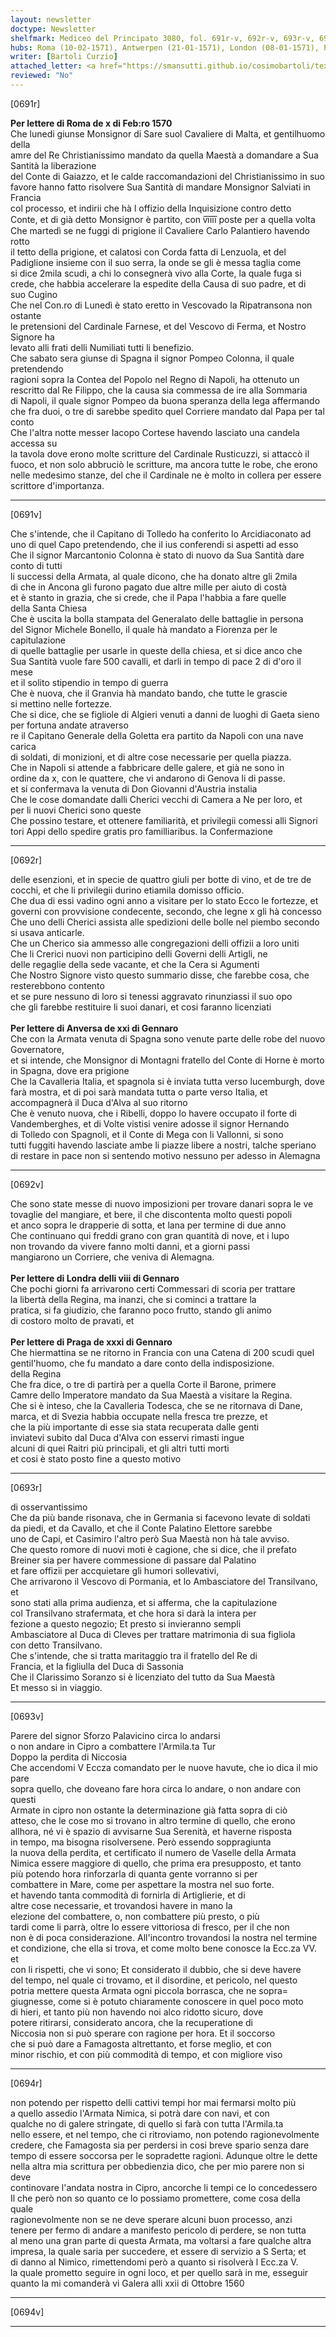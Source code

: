 ```yaml
---
layout: newsletter
doctype: Newsletter
shelfmark: Mediceo del Principato 3080, fol. 691r-v, 692r-v, 693r-v, 694r-v
hubs: Roma (10-02-1571), Antwerpen (21-01-1571), London (08-01-1571), Praha (31-01-1571)
writer: [Bartoli Curzio]
attached_letter: <a href="https://smansutti.github.io/cosimobartoli/texts/2980_005/">2980_005</a>
reviewed: "No"
---
```


[0691r]  
  
  
<strong>Per lettere di Roma de x di Feb:ro 1570</strong>  
Che lunedi giunse Monsignor di Sare suol Cavaliere di Malta, et gentilhuomo della  
amre del Re Christianissimo mandato da quella Maestà a domandare a Sua Santità la liberazione  
del Conte di Gaiazzo, et le calde raccomandazioni del Christianissimo in suo  
favore hanno fatto risolvere Sua Santità di mandare Monsignor Salviati in Francia  
col processo, et indirii che hà l offizio della Inquisizione contro detto  
Conte, et di già detto Monsignor è partito, con v̅i̅i̅i̅i̅ poste per a quella volta  
Che martedì se ne fuggi di prigione il Cavaliere Carlo Palantiero havendo rotto  
il tetto della prigione, et calatosi con Corda fatta di Lenzuola, et del  
Padiglione insieme con il suo serra, la onde se gli è messa taglia come  
si dice 2mila scudi, a chi lo consegnerà vivo alla Corte, la quale fuga si  
crede, che habbia accelerare la espedite della Causa di suo padre, et di  
suo Cugino  
Che nel Con.ro di Lunedì è stato eretto in Vescovado la Ripatransona non ostante  
le pretensioni del Cardinale Farnese, et del Vescovo di Ferma, et Nostro Signore ha  
levato alli frati delli Numiliati tutti li benefizio.  
Che sabato sera giunse di Spagna il signor Pompeo Colonna, il quale pretendendo  
ragioni sopra la Contea del Popolo nel Regno di Napoli, ha ottenuto un  
rescritto dal Re Filippo, che la causa sia commessa de ire alla Sommaria  
di Napoli, il quale signor Pompeo da buona speranza della lega affermando  
che fra duoi, o tre di sarebbe spedito quel Corriere mandato dal Papa per tal conto  
Che l'altra notte messer Iacopo Cortese havendo lasciato una candela accessa su  
la tavola dove erono molte scritture del Cardinale Rusticuzzi, si attaccò il  
fuoco, et non solo abbruciò le scritture, ma ancora tutte le robe, che erono  
nelle medesimo stanze, del che il Cardinale ne è molto in collera per essere  
scrittore d'importanza.  
  
---  

[0691v]  
  
  
Che s'intende, che il Capitano di Tolledo ha conferito lo Arcidiaconato ad  
uno di quel Capo pretendendo, che il ius conferendi si aspetti ad esso  
Che il signor Marcantonio Colonna è stato di nuovo da Sua Santità dare conto di tutti  
li successi della Armata, al quale dicono, che ha donato altre gli 2mila  
di che in Ancona gli furono pagato due altre mille per aiuto di costà  
et è stanto in grazia, che si crede, che il Papa l'habbia a fare quelle  
della Santa Chiesa  
Che è uscita la bolla stampata del Generalato delle battaglie in persona  
del Signor Michele Bonello, il quale hà mandato a Fiorenza per le capitulazione  
di quelle battaglie per usarle in queste della chiesa, et si dice anco che  
Sua Santità vuole fare 500 cavalli, et darli in tempo di pace 2 di d'oro il mese  
et il solito stipendio in tempo di guerra  
Che è nuova, che il Granvia hà mandato bando, che tutte le grascie  
si mettino nelle fortezze.  
Che si dice, che se figliole di Algieri venuti a danni de luoghi di Gaeta sieno  
per fortuna andate atraverso  
re il Capitano Generale della Goletta era partito da Napoli con una nave carica  
di soldati, di monizioni, et di altre cose necessarie per quella piazza.  
Che in Napoli si attende a fabbricare delle galere, et già ne sono in  
ordine da x, con le quattere, che vi andarono di Genova li di passe.  
et si confermava la venuta di Don Giovanni d'Austria instalia  
Che le cose domandate dalli Cherici vecchi di Camera a Ne per loro, et  
per li nuovi Cherici sono queste  
Che possino testare, et ottenere familiarità, et privilegii comessi alli Signori  
tori Appi dello spedire gratis pro familliaribus. la Confermazione  
  
---  

[0692r]  
  
  
delle esenzioni, et in specie de quattro giuli per botte di vino, et de tre de  
cocchi, et che li privilegii durino etiamila domisso officio.  
Che dua di essi vadino ogni anno a visitare per lo stato Ecco le fortezze, et  
governi con provvisione condecente, secondo, che legne x gli hà concesso  
Che uno delli Cherici assista alle spedizioni delle bolle nel piembo secondo  
si usava anticarle.  
Che un Cherico sia ammesso alle congregazioni delli offizii a loro uniti  
Che li Crerici nuovi non participino delli Governi delli Artigli, ne  
delle regaglie della sede vacante, et che la Cera si Agumenti  
Che Nostro Signore visto questo summario disse, che farebbe cosa, che resterebbono contento  
et se pure nessuno di loro si tenessi aggravato rinunziassi il suo opo  
che gli farebbe restituire li suoi danari, et cosi faranno licenziati  
<br/><strong>Per lettere di Anversa de xxi di Gennaro</strong>  
Che con la Armata venuta di Spagna sono venute parte delle robe del nuovo Governatore,  
et si intende, che Monsignor di Montagni fratello del Conte di Horne è morto  
in Spagna, dove era prigione  
Che la Cavalleria Italia, et spagnola si è inviata tutta verso lucemburgh, dove  
farà mostra, et di poi sarà mandata tutta o parte verso Italia, et  
accompagnerà il Duca d'Alva al suo ritorno  
Che è venuto nuova, che i Ribelli, doppo lo havere occupato il forte di  
Vandemberghes, et di Volte vistisi venire adosse il signor Hernando  
di Tolledo con Spagnoli, et il Conte di Mega con li Vallonni, si sono  
tutti fuggiti havendo lasciate ambe li piazze libere a nostri, talche speriano  
di restare in pace non si sentendo motivo nessuno per adesso in Alemagna  
  
---  

[0692v]  
  
  
Che sono state messe di nuovo imposizioni per trovare danari sopra le ve  
tovaglie del mangiare, et bere, il che discontenta molto questi popoli  
et anco sopra le drapperie di sotta, et lana per termine di due anno  
Che continuano qui freddi grano con gran quantità di nove, et i lupo  
non trovando da vivere fanno molti danni, et a giorni passi  
mangiarono un Corriere, che veniva di Alemagna.  
<br/><strong>Per lettere di Londra delli viii di Gennaro</strong>  
Che pochi giorni fa arrivarono certi Commessari di scoria per trattare  
la libertà della Regina, ma inanzi, che si cominci a trattare la  
pratica, si fa giudizio, che faranno poco frutto, stando gli animo  
di costoro molto de pravati, et  
<br/><strong>Per lettere di Praga de xxxi di Gennaro</strong>  
Che hiermattina se ne ritorno in Francia con una Catena di 200 scudi quel  
gentil'huomo, che fu mandato a dare conto della indisposizione.  
della Regina  
Che fra dice, o tre di partirà per a quella Corte il Barone, primere  
Camre dello Imperatore mandato da Sua Maestà a visitare la Regina.  
Che si è inteso, che la Cavalleria Todesca, che se ne ritornava di Dane,  
marca, et di Svezia habbia occupate nella fresca tre prezze, et  
che la più importante di esse sia stata recuperata dalle genti  
inviatevi subito dal Duca d'Alva con esservi rimasti ingue  
alcuni di quei Raitri più principali, et gli altri tutti morti  
et cosi è stato posto fine a questo motivo  
  
---  

[0693r]  
  
  
di osservantissimo  
Che da più bande risonava, che in Germania si facevono levate di soldati  
da piedi, et da Cavallo, et che il Conte Palatino Elettore sarebbe  
uno de Capi, et Casimiro l'altro però Sua Maestà non hà tale avviso.  
Che questo romore di nuovi moti è cagione, che si dice, che il prefato  
Breiner sia per havere commessione di passare dal Palatino  
et fare offizii per accquietare gli humori sollevativi,  
Che arrivarono il Vescovo di Pormania, et lo Ambasciatore del Transilvano, et  
sono stati alla prima audienza, et si afferma, che la capitulazione  
col Transilvano strafermata, et che hora si darà la intera per  
fezione a questo negozio; Et presto si invieranno sempli  
Ambasciatore al Duca di Cleves per trattare matrimonia di sua figliola  
con detto Transilvano.  
Che s'intende, che si tratta maritaggio tra il fratello del Re di  
Francia, et la figliulla del Duca di Sassonia  
Che il Clarissimo Soranzo si è licenziato del tutto da Sua Maestà  
Et messo si in viaggio.  
  
---  

[0693v]  
  
  
Parere del signor Sforzo Palavicino circa lo andarsi  
o non andare in Cipro a combattere l'Armila.ta Tur  
Doppo la perdita di Niccosia  
Che accendomi V Eccza comandato per le nuove havute, che io dica il mio pare  
sopra quello, che doveano fare hora circa lo andare, o non andare con questi  
Armate in cipro non ostante la determinazione già fatta sopra di ciò  
atteso, che le cose mo si trovano in altro termine di quello, che erono  
allhora, né vi è spazio di avvisarne Sua Serenità, et haverne risposta  
in tempo, ma bisogna risolversene. Però essendo soppragiunta  
la nuova della perdita, et certificato il numero de Vaselle della Armata  
Nimica essere maggiore di quello, che prima era presupposto, et tanto  
più potendo hora rinforzarla di quanta gente vorranno si per  
combattere in Mare, come per aspettare la mostra nel suo forte.  
et havendo tanta commodità di fornirla di Artiglierie, et di  
altre cose necessarie, et trovandosi havere in mano la  
elezione del combattere, o, non combattere più presto, o più  
tardi come li parrà, oltre lo essere vittoriosa di fresco, per il che non  
non è di poca considerazione. All'incontro trovandosi la nostra nel termine  
et condizione, che ella si trova, et come molto bene conosce la Ecc.za VV. et  
con li rispetti, che vi sono; Et considerato il dubbio, che si deve havere  
del tempo, nel quale ci trovamo, et il disordine, et pericolo, nel questo  
potria mettere questa Armata ogni piccola borrasca, che ne sopra=  
giugnesse, come si è potuto chiaramente conoscere in quel poco moto  
di hieri, et tanto più non havendo noi alco ridotto sicuro, dove  
potere ritirarsi, considerato ancora, che la recuperatione di  
Niccosia non si può sperare con ragione per hora. Et il soccorso  
che si può dare a Famagosta altrettanto, et forse meglio, et con  
minor rischio, et con più commodità di tempo, et con migliore viso  
  
---  

[0694r]  
  
  
non potendo per rispetto delli cattivi tempi hor mai fermarsi molto più  
a quello assedio l'Armata Nimica, si potrà dare con navi, et con  
qualche no di galere stringate, di quello si farà con tutta l'Armila.ta  
nello essere, et nel tempo, che ci ritroviamo, non potendo ragionevolmente  
credere, che Famagosta sia per perdersi in cosi breve spario senza dare  
tempo di essere soccorsa per le sopradette ragioni. Adunque oltre le dette  
nella altra mia scrittura per obbedienzia dico, che per mio parere non si deve  
continovare l'andata nostra in Cipro, ancorche li tempi ce lo concedessero  
Il che però non so quanto ce lo possiamo promettere, come cosa della quale  
ragionevolmente non se ne deve sperare alcuni buon processo, anzi  
tenere per fermo di andare a manifesto pericolo di perdere, se non tutta  
al meno una gran parte di questa Armata, ma voltarsi a fare qualche altra  
impresa, la quale saria per succedere, et essere di servizio a S Serta; et  
di danno al Nimico, rimettendomi però a quanto si risolverà l Ecc.za V.  
la quale prometto seguire in ogni loco, et per quello sarà in me, esseguir  
quanto la mi comanderà vi Galera alli xxii di Ottobre 1560  
  
---  

[0694v]  
  
  
  
---  

